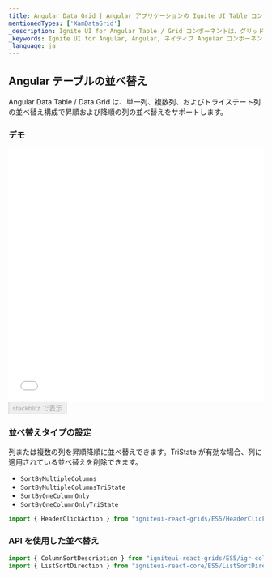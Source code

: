 ```yaml
---
title: Angular Data Grid | Angular アプリケーションの Ignite UI Table コントロール | Infragistics
mentionedTypes: ['XamDataGrid']
_description: Ignite UI for Angular Table / Grid コンポーネントは、グリッド ドメインの複雑さを管理しやすい API に簡素化しているためユーザーがデータのコレクションを簡単にバインドできます。
_keywords: Ignite UI for Angular, Angular, ネイティブ Angular コンポーネント スイート, ネイティブ Angular コントロール, ネイティブ Angular コンポーネント, ネイティブ Angular コンポーネント ライブラリ, Angular Grid, Angular Grid コントロール, Angular Grid 例, Angular Grid コンポーネント, Angular Live Grid
_language: ja
---
```


## Angular テーブルの並べ替え

Angular Data Table / Data Grid は、単一列、複数列、およびトライステート列の並べ替え構成で昇順および降順の列の並べ替えをサポートします。

### デモ

<div class="sample-container loading" style="height: 500px">
    <iframe id="data-grid-column-sorting-iframe" src='{environment:demosBaseUrl}/grids/data-grid-column-sorting' width="100%" height="100%" seamless frameBorder="0" onload="onXPlatSampleIframeContentLoaded(this);"></iframe>
</div>
<div>
    <button data-localize="stackblitz" disabled class="stackblitz-btn"   data-iframe-id="data-grid-column-sorting-iframe" data-demos-base-url="{environment:demosBaseUrl}">stackblitz で表示
    </button>
</div>

<div class="divider--half"></div>

### 並べ替えタイプの設定

列または複数の列を昇順降順に並べ替えできます。TriState が有効な場合、列に適用されている並べ替えを削除できます。

-   `SortByMultipleColumns`
-   `SortByMultipleColumnsTriState`
-   `SortByOneColumnOnly`
-   `SortByOneColumnOnlyTriState`

```ts
import { HeaderClickAction } from "igniteui-react-grids/ES5/HeaderClickAction";
```

### API を使用した並べ替え

```ts
import { ColumnSortDescription } from "igniteui-react-grids/ES5/igr-column-sort-description";
import { ListSortDirection } from "igniteui-react-core/ES5/ListSortDirection";
```
